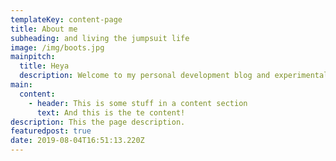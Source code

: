 ```yaml
---
templateKey: content-page
title: About me
subheading: and living the jumpsuit life
image: /img/boots.jpg
mainpitch:
  title: Heya
  description: Welcome to my personal development blog and experimental wesbite.
main:
  content:
    - header: This is some stuff in a content section
      text: And this is the te content!
description: This the page description.
featuredpost: true
date: 2019-08-04T16:51:13.220Z
---
```


